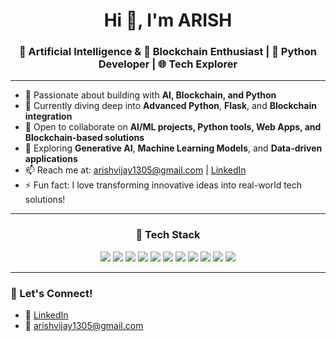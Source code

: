 <h1 align="center">Hi 👋, I'm ARISH </h1>
<h3 align="center">🤖 Artificial Intelligence & 🔗 Blockchain Enthusiast | 🐍 Python Developer | 🌐 Tech Explorer</h3>

---

- 🚀 Passionate about building with **AI, Blockchain, and Python**
- 🌱 Currently diving deep into **Advanced Python**, **Flask**, and **Blockchain integration**
- 👯 Open to collaborate on **AI/ML projects, Python tools, Web Apps, and Blockchain-based solutions**
- 🧠 Exploring **Generative AI**, **Machine Learning Models**, and **Data-driven applications**
- 📫 Reach me at: [arishvijay1305@gmail.com](mailto:arishvijay1305@gmail.com) | [LinkedIn](https://www.linkedin.com/in/arish2005)
- ⚡ Fun fact: I love transforming innovative ideas into real-world tech solutions!

---

<h3 align="center">🧰 Tech Stack</h3>
<p align="center">
  <img src="https://img.shields.io/badge/Python-3776AB?style=for-the-badge&logo=python&logoColor=white" />
  <img src="https://img.shields.io/badge/Machine%20Learning-FF6F00?style=for-the-badge&logo=tensorflow&logoColor=white" />
  <img src="https://img.shields.io/badge/Artificial%20Intelligence-8A2BE2?style=for-the-badge&logo=openai&logoColor=white" />
  <img src="https://img.shields.io/badge/Blockchain-12100E?style=for-the-badge&logo=blockchaindotcom&logoColor=white" />
  <img src="https://img.shields.io/badge/Flask-000000?style=for-the-badge&logo=flask&logoColor=white" />
  <img src="https://img.shields.io/badge/React-20232A?style=for-the-badge&logo=react&logoColor=61DAFB" />
  <img src="https://img.shields.io/badge/Node.js-339933?style=for-the-badge&logo=nodedotjs&logoColor=white" />
  <img src="https://img.shields.io/badge/Java-007396?style=for-the-badge&logo=java&logoColor=white" />
  <img src="https://img.shields.io/badge/GitHub-181717?style=for-the-badge&logo=github&logoColor=white" />
  <img src="https://img.shields.io/badge/HTML5-E34F26?style=for-the-badge&logo=html5&logoColor=white" />
  <img src="https://img.shields.io/badge/CSS3-1572B6?style=for-the-badge&logo=css3&logoColor=white" />
</p>

---

### 🔗 Let's Connect!
- 💼 [LinkedIn](https://www.linkedin.com/in/arish2005)
- 📧 [arishvijay1305@gmail.com](mailto:arishvijay1305@gmail.com)




